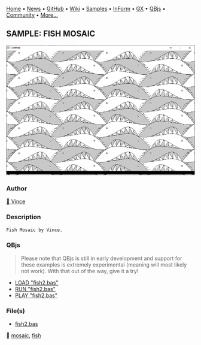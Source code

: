 [Home](https://qb64.com) • [News](../../news.md) • [GitHub](https://github.com/QB64Official/qb64) • [Wiki](wiki.md) • [Samples](../../samples.md) • [InForm](../../inform.md) • [GX](../../gx.md) • [QBjs](../../qbjs.md) • [Community](../../community.md) • [More...](../../more.md)

## SAMPLE: FISH MOSAIC

![screenshot.png](img/screenshot.png)

### Author

[🐝 Vince](../vince.md) 

### Description

```text
Fish Mosaic by Vince.
```

### QBjs

> Please note that QBjs is still in early development and support for these examples is extremely experimental (meaning will most likely not work). With that out of the way, give it a try!

* [LOAD "fish2.bas"](https://qbjs.org/index.html?src=https://qb64.com/samples/fish-mosaic/src/fish2.bas)
* [RUN "fish2.bas"](https://qbjs.org/index.html?mode=auto&src=https://qb64.com/samples/fish-mosaic/src/fish2.bas)
* [PLAY "fish2.bas"](https://qbjs.org/index.html?mode=play&src=https://qb64.com/samples/fish-mosaic/src/fish2.bas)

### File(s)

* [fish2.bas](src/fish2.bas)

🔗 [mosaic](../mosaic.md), [fish](../fish.md)
